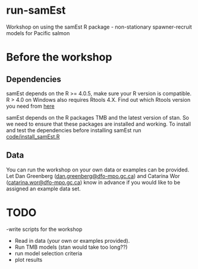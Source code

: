# run-samEst
Workshop on using the samEst R package - non-stationary spawner-recruit models for Pacific salmon


# Before the workshop

## Dependencies
samEst depends on the R >= 4.0.5, make sure your R version is compatible.
R > 4.0 on Windows also requires Rtools 4.X. Find out which Rtools version you need from [here](https://cran.r-project.org/bin/windows/Rtools/)

samEst depends on the R packages TMB and the latest version of stan. So we need to ensure that these packages are installed and working. To install and test the dependencies before installing samEst run [code/install_samEst.R](https://github.com/TESA-workshops/run-samEst/blob/main/code/install_samest.R)

## Data 
You can run the workshop on your own data or examples can be provided. Let Dan Greenberg (dan.greenberg@dfo-mpo.gc.ca) and Catarina Wor (catarina.wor@dfo-mpo.gc.ca) know in advance if you would like to be assigned an example data set.


# TODO

-write scripts for the workshop
 - Read in data (your own or examples provided).
 - Run TMB models (stan would take too long??)
 - run model selection criteria 
 - plot results
